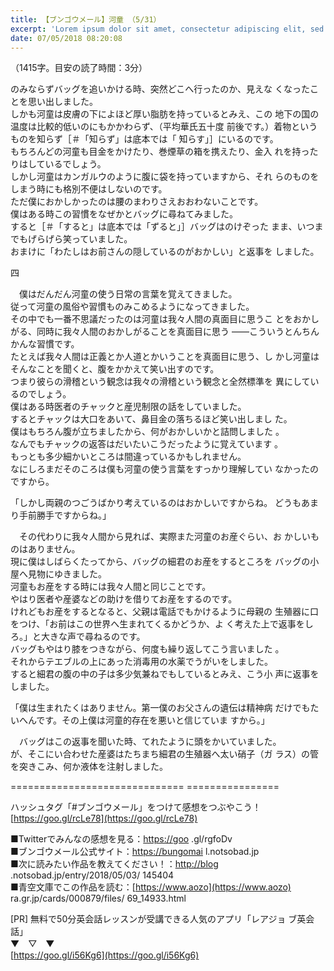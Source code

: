 ```yaml
---
title: 【ブンゴウメール】河童 （5/31）
excerpt: 'Lorem ipsum dolor sit amet, consectetur adipiscing elit, sed do eiusmod tempor incididunt ut labore et dolore magna aliqua. Praesent elementum facilisis leo vel fringilla est ullamcorper eget. At imperdiet dui accumsan sit amet nulla facilisi morbi tempus.'
date: 07/05/2018 08:20:08
---
```


（1415字。目安の読了時間：3分）

  
のみならずバッグを追いかける時、突然どこへ行ったのか、見えな くなったことを思い出しました。  
しかも河童は皮膚の下によほど厚い脂肪を持っているとみえ、この 地下の国の温度は比較的低いのにもかかわらず、（平均華氏五十度 前後です。）着物というものを知らず［＃「知らず」は底本では「 知らす」］にいるのです。  
もちろんどの河童も目金をかけたり、巻煙草の箱を携えたり、金入 れを持ったりはしているでしょう。  
しかし河童はカンガルウのように腹に袋を持っていますから、それ らのものをしまう時にも格別不便はしないのです。  
ただ僕におかしかったのは腰のまわりさえおおわないことです。  
僕はある時この習慣をなぜかとバッグに尋ねてみました。  
すると［＃「すると」は底本では「ずると」］バッグはのけぞった まま、いつまでもげらげら笑っていました。  
おまけに「わたしはお前さんの隠しているのがおかしい」と返事を しました。

四

  
　僕はだんだん河童の使う日常の言葉を覚えてきました。  
従って河童の風俗や習慣ものみこめるようになってきました。  
その中でも一番不思議だったのは河童は我々人間の真面目に思うこ とをおかしがる、同時に我々人間のおかしがることを真面目に思う ――こういうとんちんかんな習慣です。  
たとえば我々人間は正義とか人道とかいうことを真面目に思う、し かし河童はそんなことを聞くと、腹をかかえて笑い出すのです。  
つまり彼らの滑稽という観念は我々の滑稽という観念と全然標準を 異にしているのでしょう。  
僕はある時医者のチャックと産児制限の話をしていました。  
するとチャックは大口をあいて、鼻目金の落ちるほど笑い出しまし た。  
僕はもちろん腹が立ちましたから、何がおかしいかと詰問しました 。  
なんでもチャックの返答はだいたいこうだったように覚えています 。  
もっとも多少細かいところは間違っているかもしれません。  
なにしろまだそのころは僕も河童の使う言葉をすっかり理解してい なかったのですから。

  
「しかし両親のつごうばかり考えているのはおかしいですからね。 どうもあまり手前勝手ですからね。」

　その代わりに我々人間から見れば、実際また河童のお産ぐらい、お かしいものはありません。  
現に僕はしばらくたってから、バッグの細君のお産をするところを バッグの小屋へ見物にゆきました。  
河童もお産をする時には我々人間と同じことです。  
やはり医者や産婆などの助けを借りてお産をするのです。  
けれどもお産をするとなると、父親は電話でもかけるように母親の 生殖器に口をつけ、「お前はこの世界へ生まれてくるかどうか、よ く考えた上で返事をしろ。」と大きな声で尋ねるのです。  
バッグもやはり膝をつきながら、何度も繰り返してこう言いました 。  
それからテエブルの上にあった消毒用の水薬でうがいをしました。  
すると細君の腹の中の子は多少気兼ねでもしているとみえ、こう小 声に返事をしました。

  
「僕は生まれたくはありません。第一僕のお父さんの遺伝は精神病 だけでもたいへんです。その上僕は河童的存在を悪いと信じていま すから。」

　バッグはこの返事を聞いた時、てれたように頭をかいていました。  
が、そこにい合わせた産婆はたちまち細君の生殖器へ太い硝子（ガ ラス）の管を突きこみ、何か液体を注射しました。

\============================== ================

ハッシュタグ「#ブンゴウメール」をつけて感想をつぶやこう！ [https://goo.gl/rcLe78](https://goo.gl/rcLe78)

■Twitterでみんなの感想を見る：[https://goo](https://goo) .gl/rgfoDv  
■ブンゴウメール公式サイト：[https://bungomai](https://bungomai) l.notsobad.jp  
■次に読みたい作品を教えてください！：[http://blog](http://blog) .notsobad.jp/entry/2018/05/03/ 145404  
■青空文庫でこの作品を読む：[https://www.aozo](https://www.aozo) ra.gr.jp/cards/000879/files/ 69\_14933.html

\[PR\] 無料で50分英会話レッスンが受講できる人気のアプリ「レアジョ ブ英会話」  
▼　▽　▼  
[https://goo.gl/i56Kg6](https://goo.gl/i56Kg6)